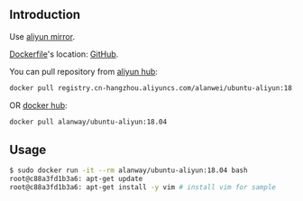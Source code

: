 ## Introduction

Use [aliyun mirror](https://opsx.alibaba.com/mirror).

[Dockerfile](https://github.com/Allen-Wei/Dockerfiles/blob/master/ubuntu-aliyun/Dockerfile)'s location: [GitHub](https://github.com/Allen-Wei/Dockerfiles/tree/master/ubuntu-aliyun).

You can pull repository from [aliyun hub](https://dev.aliyun.com/detail.html?spm=5176.1972343.2.6.qPmru7&repoId=229041):

```bash
docker pull registry.cn-hangzhou.aliyuncs.com/alanwei/ubuntu-aliyun:18.04
```

OR [docker hub](https://hub.docker.com/r/alanway/ubuntu-aliyun/):

```bash
docker pull alanway/ubuntu-aliyun:18.04
```

## Usage

```bash
$ sudo docker run -it --rm alanway/ubuntu-aliyun:18.04 bash
root@c88a3fd1b3a6: apt-get update
root@c88a3fd1b3a6: apt-get install -y vim # install vim for sample
```
